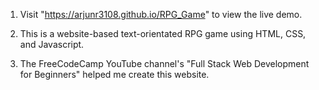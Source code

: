 1. Visit "https://arjunr3108.github.io/RPG_Game" to view the live demo.

2. This is a website-based text-orientated RPG game using HTML, CSS, and Javascript.

3. The FreeCodeCamp YouTube channel's "Full Stack Web Development for Beginners" helped me create this website.
